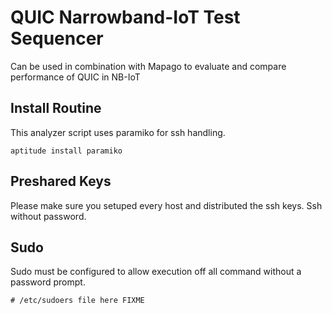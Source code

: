 # QUIC Narrowband-IoT Test Sequencer

Can be used in combination with Mapago to evaluate and compare performance of
QUIC in NB-IoT


## Install Routine

This analyzer script uses paramiko for ssh handling.

```
aptitude install paramiko
```

## Preshared Keys

Please make sure you setuped every host and distributed the ssh keys. Ssh
without password.

## Sudo

Sudo must be configured to allow execution off all command without a password
prompt.

```
# /etc/sudoers file here FIXME
```

